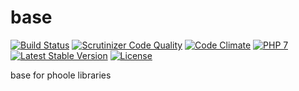 # base
[![Build Status](https://travis-ci.com/phoole/base.svg?branch=master)](https://travis-ci.com/phoole/base)
[![Scrutinizer Code Quality](https://scrutinizer-ci.com/g/phoole/base/badges/quality-score.png?b=master)](https://scrutinizer-ci.com/g/phoole/base/?branch=master)
[![Code Climate](https://codeclimate.com/github/phoole/base/badges/gpa.svg)](https://codeclimate.com/github/phoole/base)
[![PHP 7](https://img.shields.io/packagist/php-v/phoole/base)](https://packagist.org/packages/phoole/base)
[![Latest Stable Version](https://img.shields.io/github/v/release/phoole/base)](https://packagist.org/packages/phoole/base)
[![License](https://img.shields.io/github/license/phoole/base)]()

base for phoole libraries
